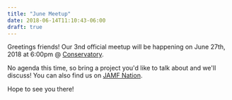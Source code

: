 ```yaml
---
title: "June Meetup"
date: 2018-06-14T11:10:43-06:00
draft: true
---
```

Greetings friends! Our 3nd official meetup will be happening on June 27th, 2018 at 6:00pm @ [Conservatory](http://conservatoryhtx.com "conservatoryhtx").

No agenda this time, so bring a project you'd like to talk about and we'll discuss! You can also find us on [JAMF Nation](https://www.jamf.com/jamf-nation/events/user-groups/219/houston-apple-admins-meet-up). 

Hope to see you there!
